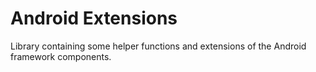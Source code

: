 # Android Extensions
Library containing some helper functions and extensions of the Android framework components.
